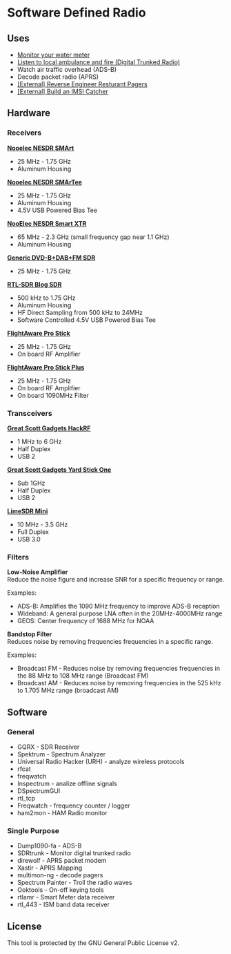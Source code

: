 # Software Defined Radio

## Uses

- [Monitor your water meter](projects/water-meter.md)
- [Listen to local ambulance and fire (Digital Trunked Radio)](projects/sdrtrunk.md)
- Watch air traffic overhead (ADS-B)
- Decode packet radio (APRS)
- [[External] Reverse Engineer Resturant Pagers](https://www.rtl-sdr.com/using-a-hackrf-to-reverse-engineer-and-control-restaurant-pagers/)
- [[External] Build an IMSI Catcher](https://harrisonsand.com/imsi-catcher/)

## Hardware

### Receivers

**[Nooelec NESDR SMArt](https://www.nooelec.com/store/sdr/sdr-receivers/nesdr-smart-sdr.html)**

- 25 MHz - 1.75 GHz
- Aluminum Housing

**[Nooelec NESDR SMArTee](https://www.nooelec.com/store/sdr/sdr-receivers/nesdr-smart-sdr.html)**

- 25 MHz - 1.75 GHz
- Aluminum Housing
- 4.5V USB Powered Bias Tee

**[NooElec NESDR Smart XTR](https://www.nooelec.com/store/nesdr-smart-xtr.html)**

- 65 MHz - 2.3 GHz (small frequency gap near 1.1 GHz)
- Aluminum Housing

**[Generic DVD-B+DAB+FM SDR](https://www.amazon.ca/RTL-SDR-DVB-T-Stick-RTL2832U-R820T/dp/B00D3X9LR4)**

- 25 MHz - 1.75 GHz

**[RTL-SDR Blog SDR](https://www.rtl-sdr.com/buy-rtl-sdr-dvb-t-dongles/)**

- 500 kHz to 1.75 GHz
- Aluminum Housing
- HF Direct Sampling from 500 kHz to 24MHz
- Software Controlled 4.5V USB Powered Bias Tee

**[FlightAware Pro Stick](https://flightaware.com/adsb/prostick/)**

- 25 MHz - 1.75 GHz
- On board RF Amplifier

**[FlightAware Pro Stick Plus](https://flightaware.com/adsb/prostick/)**

- 25 MHz - 1.75 GHz
- On board RF Amplifier
- On board 1090MHz Filter

### Transceivers

**[Great Scott Gadgets HackRF](https://greatscottgadgets.com/hackrf/)**

- 1 MHz to 6 GHz
- Half Duplex
- USB 2

**[Great Scott Gadgets Yard Stick One](https://greatscottgadgets.com/yardstickone/)**

- Sub 1GHz
- Half Duplex
- USB 2

**[LimeSDR Mini](https://limemicro.com/products/boards/limesdr-mini/)**

- 10 MHz - 3.5 GHz
- Full Duplex
- USB 3.0

### Filters

**Low-Noise Amplifier**  
Reduce the noise figure and increase SNR for a specific frequency or range.

Examples:

- ADS-B: Amplifies the 1090 MHz frequency to improve ADS-B reception
- Wideband: A general purpose LNA often in the 20MHz-4000MHz range
- GEOS: Center frequency of 1688 MHz for NOAA

**Bandstop Filter**  
Reduces noise by removing frequencies frequencies in a specific range.

Examples:

- Broadcast FM - Reduces noise by removing frequencies frequencies in the 88 MHz to 108 MHz range (Broadcast FM)
- Broadcast AM - Reduces noise by removing frequencies in the 525 kHz to 1.705 MHz range (broadcast AM)

## Software

### General

- GQRX - SDR Receiver
- Spektrum - Spectrum Analyzer
- Universal Radio Hacker (URH) - analyze wireless protocols
- rfcat
- freqwatch
- Inspectrum - analize offline signals
- DSpectrumGUI
- rtl_tcp
- Freqwatch - frequency counter / logger
- ham2mon - HAM Radio monitor

### Single Purpose

- Dump1090-fa - ADS-B
- SDRtrunk - Monitor digital trunked radio
- direwolf - APRS packet modem
- Xastir - APRS Mapping
- multimon-ng - decode pagers
- Spectrum Painter - Troll the radio waves
- Ooktools - On-off keying tools
- rtlamr - Smart Meter data receiver
- rtl_443 - ISM band data receiver

## License

This tool is protected by the GNU General Public License v2.
